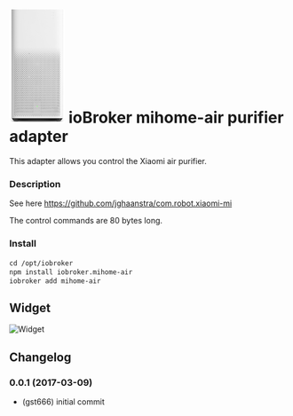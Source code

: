 ![Logo](admin/mihome-air.png)
ioBroker mihome-air purifier adapter
=================

This adapter allows you control the Xiaomi air purifier.

### Description
See here https://github.com/jghaanstra/com.robot.xiaomi-mi

The control commands are 80 bytes long.

### Install

```
cd /opt/iobroker
npm install iobroker.mihome-air
iobroker add mihome-air
```

## Widget
![Widget](widgets/img/previewControl.png)

## Changelog

### 0.0.1 (2017-03-09)
* (gst666) initial commit
